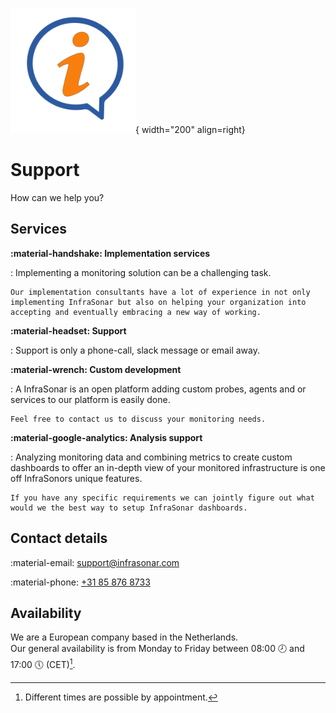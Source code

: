 ![Contact US](../images/introduction_support.png){ width="200" align=right}

# Support

How can we help you?

## Services

**:material-handshake: Implementation services**

:   Implementing a monitoring solution can be a challenging task.

    Our implementation consultants have a lot of experience in not only implementing InfraSonar but also on helping your organization into accepting and eventually embracing a new way of working.

**:material-headset: Support**

:   Support is only a phone-call, slack message or email away.

**:material-wrench: Custom development**

:   A InfraSonar is an open platform adding custom probes, agents and or services to our platform is easily done.

    Feel free to contact us to discuss your monitoring needs.

**:material-google-analytics: Analysis support**

:   Analyzing monitoring data and combining metrics to create custom dashboards to offer an in-depth view of your monitored infrastructure is one off InfraSonors unique features.

    If you have any specific requirements we can jointly figure out what would we the best way to setup InfraSonar dashboards.

## Contact details

:material-email: [support@infrasonar.com](mailto:support@infrasonar.com)

:material-phone: [+31 85 876 8733](tel:+31858768733)

## Availability

We are a European company based in the Netherlands.<br>
Our general availability is from Monday to Friday between 08:00 :clock8: and 17:00 :clock5: (CET)[^1].

[^1]: Different times are possible by appointment.